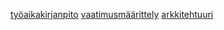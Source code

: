 
[työaikakirjanpito](https://github.com/UndergroundSea/ot-harjoitustyo/blob/master/dokumentaatio/tyoaikakirjanpito.md)
[vaatimusmäärittely](https://github.com/UndergroundSea/ot-harjoitustyo/blob/master/dokumentaatio/vaatimusmaarittely.md)
[arkkitehtuuri](https://github.com/UndergroundSea/ot-harjoitustyo/blob/master/dokumentaatio/arkkitehtuuri.md)
